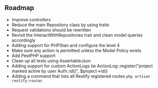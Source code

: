 ## Roadmap

- Improve controllers
- Reduce the main Repository class by using traits
- Request validations should be rewritten 
- Revisit the InteractWithRepositories trait and clean model queries accordingly
- Adding support for PHPStan and configure the level 4
- Make sure any action is permitted unless the Model Policy exists
- Add PestPHP support
- Clean up all tests using AssertableJson
- Adding support for custom ActionLogs (ie ActionLog::register("project marked active by user Auth::id()", $project->id))
- Adding a command that lists all Restify registered routes `php artisan restify:routes`
